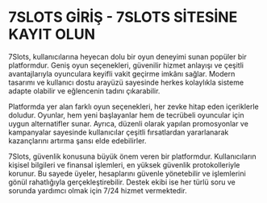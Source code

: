 # 7SLOTS GİRİŞ - 7SLOTS SİTESİNE KAYIT OLUN

7Slots, kullanıcılarına heyecan dolu bir oyun deneyimi sunan popüler bir platformdur. Geniş oyun seçenekleri, güvenilir hizmet anlayışı ve çeşitli avantajlarıyla oyunculara keyifli vakit geçirme imkânı sağlar. Modern tasarımı ve kullanıcı dostu arayüzü sayesinde herkes kolaylıkla sisteme adapte olabilir ve eğlencenin tadını çıkarabilir.

Platformda yer alan farklı oyun seçenekleri, her zevke hitap eden içeriklerle doludur. Oyunlar, hem yeni başlayanlar hem de tecrübeli oyuncular için uygun alternatifler sunar. Ayrıca, düzenli olarak yapılan promosyonlar ve kampanyalar sayesinde kullanıcılar çeşitli fırsatlardan yararlanarak kazançlarını artırma şansı elde edebilirler.

7Slots, güvenlik konusuna büyük önem veren bir platformdur. Kullanıcıların kişisel bilgileri ve finansal işlemleri, en yüksek güvenlik protokolleriyle korunur. Bu sayede üyeler, hesaplarını güvenle yönetebilir ve işlemlerini gönül rahatlığıyla gerçekleştirebilir. Destek ekibi ise her türlü soru ve sorunda yardımcı olmak için 7/24 hizmet vermektedir.
